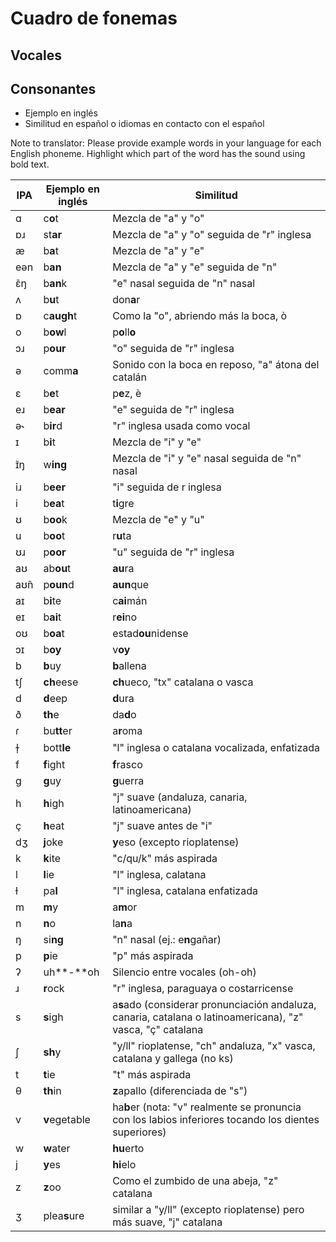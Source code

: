 # Cuadro de fonemas
## Vocales
## Consonantes

- Ejemplo en inglés
- Similitud en español o idiomas en contacto con el español

Note to translator: Please provide example words in your language for each English phoneme. Highlight which part of the word has the sound using bold text.

| IPA  | Ejemplo en inglés | Similitud |
| ---- | -------------------- | ------------ |
| ɑ    | c**o**t              | Mezcla de "a" y "o"|
| ɒɹ   | st**ar**             | Mezcla de "a" y "o" seguida de "r" inglesa|
| æ    | b**a**t              | Mezcla de "a" y "e"|
| eən  | b**an**              | Mezcla de "a" y "e" seguida de "n"|
| ɛ̃ŋ  | b**an**k             | "e" nasal seguida de "n" nasal|
| ʌ    | b**u**t              | don**a**r |
| ɒ    | c**augh**t           | Como la "o", abriendo más la boca, ò |
| o    | b**ow**l             | p**o**ll**o** |
| ɔɹ   | p**our**             | "o" seguida de "r" inglesa|
| ə    | comm**a**            | Sonido con la boca en reposo, "a" átona del catalán |
| ɛ    | b**e**t              | p**e**z, è |
| eɹ   | b**ear**             | "e" seguida de "r" inglesa |
| ə˞   | b**ir**d             | "r" inglesa usada como vocal |
| ɪ    | b**i**t              | Mezcla de "i" y "e" |
| ɪ̃ŋ  | w**ing**             | Mezcla de "i" y "e" nasal seguida de "n" nasal |
| iɹ   | b**eer**             | "i" seguida de r inglesa |
| i    | b**ea**t             | t**i**gre |
| ʊ    | b**oo**k             | Mezcla de "e" y "u" |
| u    | b**oo**t             | r**u**ta |
| ʊɹ   | p**oor**             | "u" seguida de "r" inglesa |
| aʊ   | ab**ou**t            | **au**ra |
| aʊ̃n | p**oun**d            | **aun**que |
| aɪ   | b**i**te             | c**ai**mán |
| eɪ   | b**ai**t             | r**ei**no |
| oʊ   | b**oa**t             | estad**ou**nidense |
| ɔɪ   | b**oy**              | v**oy** |
| b    | **b**uy              | **b**allena |
| tʃ   | **ch**eese           | **ch**ueco, "tx" catalana o vasca |
| d    | **d**eep             | **d**ura |
| ð    | **th**e              | da**d**o |
| ɾ    | bu**tt**er           | a**r**oma|
| ɫ̩   | bott**le**           | "l" inglesa o catalana vocalizada, enfatizada|
| f    | **f**ight            | **f**rasco |
| g    | **g**uy              | **g**uerra |
| h    | **h**igh             | "j" suave (andaluza, canaria, latinoamericana) |
| ç    | **h**eat             | "j" suave antes de "i" |
| dʒ   | **j**oke             | **y**eso (excepto rioplatense) |
| k    | **k**ite             | "c/qu/k" más aspirada |
| l    | **l**ie              | "l" inglesa, calatana |
| ɫ    | pa**l**              | "l" inglesa, catalana enfatizada |
| m    | **m**y               | a**m**or |
| n    | **n**o               | la**n**a |
| ŋ    | si**ng**             | "n" nasal (ej.: e**n**gañar) |
| p    | **p**ie              | "p" más aspirada |
| ʔ    | uh**-**oh            | Silencio entre vocales (oh-oh) |
| ɹ    | **r**ock             | "r" inglesa, paraguaya o costarricense |
| s    | **s**igh             | a**s**ado (considerar pronunciación andaluza, canaria, catalana o latinoamericana), "z" vasca, "ç" catalana |
| ʃ    | **sh**y              | "y/ll" rioplatense, "ch" andaluza, "x" vasca, catalana y gallega (no ks) |
| t    | **t**ie              | "t" más aspirada |
| θ    | **th**in             | **z**apallo (diferenciada de "s") |
| v    | **v**egetable        | ha**b**er (nota: "v" realmente se pronuncia con los labios inferiores tocando los dientes superiores) |
| w    | **w**ater            | **hu**erto |
| j    | **y**es              | **hi**elo |
| z    | **z**oo              | Como el zumbido de una abeja, "z" catalana |
| ʒ    | plea**s**ure         | similar a "y/ll" (excepto rioplatense) pero más suave, "j" catalana |
